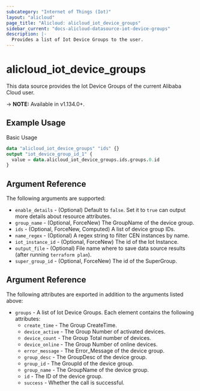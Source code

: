 ```yaml
---
subcategory: "Internet of Things (Iot)"
layout: "alicloud"
page_title: "Alicloud: alicloud_iot_device_groups"
sidebar_current: "docs-alicloud-datasource-iot-device-groups"
description: |-
  Provides a list of Iot Device Groups to the user.
---
```


# alicloud\_iot\_device\_groups

This data source provides the Iot Device Groups of the current Alibaba Cloud user.

-> **NOTE:** Available in v1.134.0+.

## Example Usage

Basic Usage

```terraform
data "alicloud_iot_device_groups" "ids" {}
output "iot_device_group_id_1" {
  value = data.alicloud_iot_device_groups.ids.groups.0.id
}

```

## Argument Reference

The following arguments are supported:

* `enable_details` - (Optional) Default to `false`. Set it to `true` can output more details about resource attributes.
* `group_name` - (Optional, ForceNew) The GroupName of the device group.
* `ids` - (Optional, ForceNew, Computed)  A list of device group IDs.
* `name_regex` - (Optional) A regex string to filter CEN instances by name.
* `iot_instance_id` - (Optional, ForceNew) The id of the Iot Instance.
* `output_file` - (Optional) File name where to save data source results (after running `terraform plan`).
* `super_group_id` - (Optional, ForceNew) The id of the SuperGroup.

## Argument Reference

The following attributes are exported in addition to the arguments listed above:

* `groups` - A list of Iot Device Groups. Each element contains the following attributes:
	* `create_time` - The Group CreateTime.
	* `device_active` - The Group Number of activated devices.
	* `device_count` - The Group Total number of devices.
	* `device_online` - The Group Number of online devices.
	* `error_message` - The Error_Message of the device group.
	* `group_desc` - The GroupDesc of the device group.
	* `group_id` - The GroupId of the device group.
	* `group_name` - The GroupName of the device group.
	* `id` - The ID of the device group.
	* `success` - Whether the call is successful.
